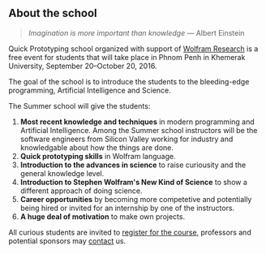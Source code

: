 ## About the school

> _Imagination is more important than knowledge_ — Albert Einstein

Quick Prototyping school organized with support of [Wolfram Research](http://wolfram.com/) is a free event for students that will take place in Phnom Penh in Khemerak University, September 20–October 20, 2016.

The goal of the school is to introduce the students to the bleeding-edge programming, Artificial Intelligence and Science.

The Summer school will give the students:

1. __Most recent knowledge and techniques__ in modern programming and Artificial Intelligence. Among the Summer school instructors will be the software engineers from Silicon Valley working for industry and knowledgable about how the things are done.
2. __Quick prototyping skills__ in Wolfram language.
3. __Introduction to the advances in science__ to raise curiousity and the general knowledge level.
4. __Introduction to Stephen Wolfram's New Kind of Science__ to show a different approach of doing science.
5. __Career opportunities__ by becoming more competetive and potentially being hired or invited for an internship by one of the instructors.
6. __A huge deal of motivation__ to make own projects.

All curious students are invited to [register for the course](#subscribe), professors and potential sponsors may [contact](#contact) us.